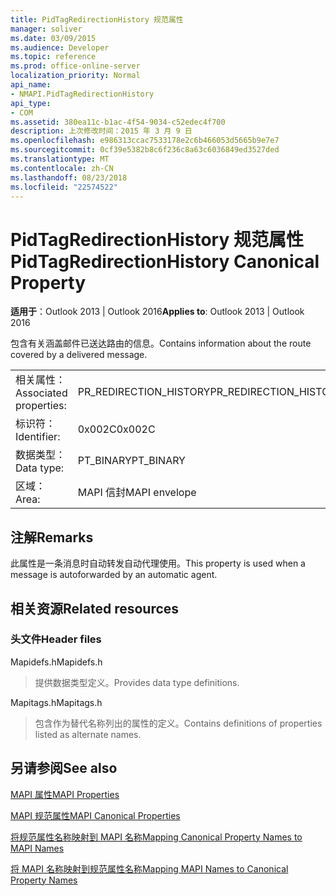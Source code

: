 ```yaml
---
title: PidTagRedirectionHistory 规范属性
manager: soliver
ms.date: 03/09/2015
ms.audience: Developer
ms.topic: reference
ms.prod: office-online-server
localization_priority: Normal
api_name:
- NMAPI.PidTagRedirectionHistory
api_type:
- COM
ms.assetid: 380ea11c-b1ac-4f54-9034-c52edec4f700
description: 上次修改时间：2015 年 3 月 9 日
ms.openlocfilehash: e986313ccac7533178e2c6b466053d5665b9e7e7
ms.sourcegitcommit: 0cf39e5382b8c6f236c8a63c6036849ed3527ded
ms.translationtype: MT
ms.contentlocale: zh-CN
ms.lasthandoff: 08/23/2018
ms.locfileid: "22574522"
---
```

# <a name="pidtagredirectionhistory-canonical-property"></a><span data-ttu-id="b76d8-103">PidTagRedirectionHistory 规范属性</span><span class="sxs-lookup"><span data-stu-id="b76d8-103">PidTagRedirectionHistory Canonical Property</span></span>

  
  
<span data-ttu-id="b76d8-104">**适用于**：Outlook 2013 | Outlook 2016</span><span class="sxs-lookup"><span data-stu-id="b76d8-104">**Applies to**: Outlook 2013 | Outlook 2016</span></span> 
  
<span data-ttu-id="b76d8-105">包含有关涵盖邮件已送达路由的信息。</span><span class="sxs-lookup"><span data-stu-id="b76d8-105">Contains information about the route covered by a delivered message.</span></span>
  
|||
|:-----|:-----|
|<span data-ttu-id="b76d8-106">相关属性：</span><span class="sxs-lookup"><span data-stu-id="b76d8-106">Associated properties:</span></span>  <br/> |<span data-ttu-id="b76d8-107">PR_REDIRECTION_HISTORY</span><span class="sxs-lookup"><span data-stu-id="b76d8-107">PR_REDIRECTION_HISTORY</span></span>  <br/> |
|<span data-ttu-id="b76d8-108">标识符：</span><span class="sxs-lookup"><span data-stu-id="b76d8-108">Identifier:</span></span>  <br/> |<span data-ttu-id="b76d8-109">0x002C</span><span class="sxs-lookup"><span data-stu-id="b76d8-109">0x002C</span></span>  <br/> |
|<span data-ttu-id="b76d8-110">数据类型：</span><span class="sxs-lookup"><span data-stu-id="b76d8-110">Data type:</span></span>  <br/> |<span data-ttu-id="b76d8-111">PT_BINARY</span><span class="sxs-lookup"><span data-stu-id="b76d8-111">PT_BINARY</span></span>  <br/> |
|<span data-ttu-id="b76d8-112">区域：</span><span class="sxs-lookup"><span data-stu-id="b76d8-112">Area:</span></span>  <br/> |<span data-ttu-id="b76d8-113">MAPI 信封</span><span class="sxs-lookup"><span data-stu-id="b76d8-113">MAPI envelope</span></span>  <br/> |
   
## <a name="remarks"></a><span data-ttu-id="b76d8-114">注解</span><span class="sxs-lookup"><span data-stu-id="b76d8-114">Remarks</span></span>

<span data-ttu-id="b76d8-115">此属性是一条消息时自动转发自动代理使用。</span><span class="sxs-lookup"><span data-stu-id="b76d8-115">This property is used when a message is autoforwarded by an automatic agent.</span></span>
  
## <a name="related-resources"></a><span data-ttu-id="b76d8-116">相关资源</span><span class="sxs-lookup"><span data-stu-id="b76d8-116">Related resources</span></span>

### <a name="header-files"></a><span data-ttu-id="b76d8-117">头文件</span><span class="sxs-lookup"><span data-stu-id="b76d8-117">Header files</span></span>

<span data-ttu-id="b76d8-118">Mapidefs.h</span><span class="sxs-lookup"><span data-stu-id="b76d8-118">Mapidefs.h</span></span>
  
> <span data-ttu-id="b76d8-119">提供数据类型定义。</span><span class="sxs-lookup"><span data-stu-id="b76d8-119">Provides data type definitions.</span></span>
    
<span data-ttu-id="b76d8-120">Mapitags.h</span><span class="sxs-lookup"><span data-stu-id="b76d8-120">Mapitags.h</span></span>
  
> <span data-ttu-id="b76d8-121">包含作为替代名称列出的属性的定义。</span><span class="sxs-lookup"><span data-stu-id="b76d8-121">Contains definitions of properties listed as alternate names.</span></span>
    
## <a name="see-also"></a><span data-ttu-id="b76d8-122">另请参阅</span><span class="sxs-lookup"><span data-stu-id="b76d8-122">See also</span></span>



[<span data-ttu-id="b76d8-123">MAPI 属性</span><span class="sxs-lookup"><span data-stu-id="b76d8-123">MAPI Properties</span></span>](mapi-properties.md)
  
[<span data-ttu-id="b76d8-124">MAPI 规范属性</span><span class="sxs-lookup"><span data-stu-id="b76d8-124">MAPI Canonical Properties</span></span>](mapi-canonical-properties.md)
  
[<span data-ttu-id="b76d8-125">将规范属性名称映射到 MAPI 名称</span><span class="sxs-lookup"><span data-stu-id="b76d8-125">Mapping Canonical Property Names to MAPI Names</span></span>](mapping-canonical-property-names-to-mapi-names.md)
  
[<span data-ttu-id="b76d8-126">将 MAPI 名称映射到规范属性名称</span><span class="sxs-lookup"><span data-stu-id="b76d8-126">Mapping MAPI Names to Canonical Property Names</span></span>](mapping-mapi-names-to-canonical-property-names.md)

